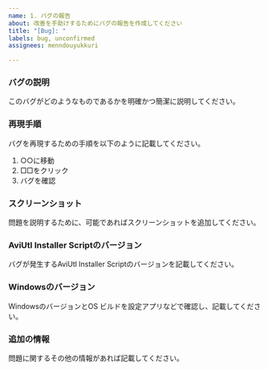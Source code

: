 ```yaml
---
name: 1. バグの報告
about: 改善を手助けするためにバグの報告を作成してください
title: "[Bug]: "
labels: bug, unconfirmed
assignees: menndouyukkuri

---
```


### バグの説明
このバグがどのようなものであるかを明確かつ簡潔に説明してください。

### 再現手順
バグを再現するための手順を以下のように記載してください。
1. ○○に移動
2. □□をクリック
3. バグを確認

### スクリーンショット
問題を説明するために、可能であればスクリーンショットを追加してください。

### AviUtl Installer Scriptのバージョン
バグが発生するAviUtl Installer Scriptのバージョンを記載してください。

### Windowsのバージョン
WindowsのバージョンとOS ビルドを設定アプリなどで確認し、記載してください。

### 追加の情報
問題に関するその他の情報があれば記載してください。
